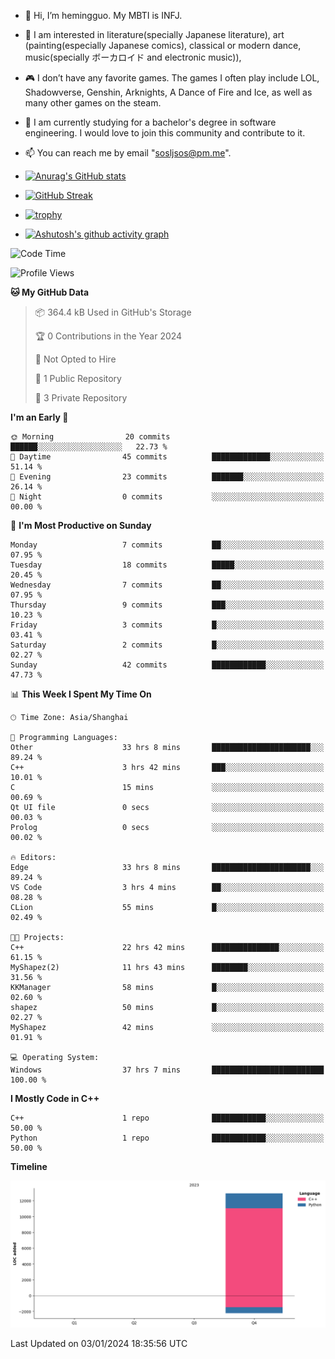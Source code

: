 - 👋 Hi, I’m hemingguo. My MBTI is INFJ.
- 🎨 I am interested in literature(specially Japanese literature), art (painting(especially Japanese comics), classical or modern dance, music(specially ボーカロイド and electronic music)),
- 🎮 I don’t have any favorite games. The games I often play include LOL, Shadowverse, Genshin, Arknights, A Dance of Fire and Ice, as well as many other games on the steam.
- 🌱 I am currently studying for a bachelor's degree in software engineering. I would love to join this community and contribute to it.

- 📫 You can reach me by email "sosljsos@pm.me".


- [![Anurag's GitHub stats](https://github-readme-stats.vercel.app/api?username=hemingguo&show_icons=true&count_private=true&theme=aura&hide_border=true&icon_color=FF4500&text_color=76EE00)](https://github.com/anuraghazra/github-readme-stats)
  
- [![GitHub Streak](https://github-readme-streak-stats.herokuapp.com/?user=hemingguo&hide_border=true&theme=tokyonight)](https://git.io/streak-stats)
  
- [![trophy](https://github-profile-trophy.vercel.app/?username=hemingguo&theme=dracula)](https://github.com/ryo-ma/github-profile-trophy)
- [![Ashutosh's github activity graph](https://github-readme-activity-graph.vercel.app/graph?username=hemingguo&theme=tokyo-night&hide_border=true)](https://github.com/ashutosh00710/github-readme-activity-graph)
<!--START_SECTION:waka-->
![Code Time](http://img.shields.io/badge/Code%20Time-305%20hrs%2029%20mins-blue)

![Profile Views](http://img.shields.io/badge/Profile%20Views-0-blue)

**🐱 My GitHub Data** 

> 📦 364.4 kB Used in GitHub's Storage 
 > 
> 🏆 0 Contributions in the Year 2024
 > 
> 🚫 Not Opted to Hire
 > 
> 📜 1 Public Repository 
 > 
> 🔑 3 Private Repository 
 > 
**I'm an Early 🐤** 

```text
🌞 Morning                20 commits          ██████░░░░░░░░░░░░░░░░░░░   22.73 % 
🌆 Daytime                45 commits          █████████████░░░░░░░░░░░░   51.14 % 
🌃 Evening                23 commits          ███████░░░░░░░░░░░░░░░░░░   26.14 % 
🌙 Night                  0 commits           ░░░░░░░░░░░░░░░░░░░░░░░░░   00.00 % 
```
📅 **I'm Most Productive on Sunday** 

```text
Monday                   7 commits           ██░░░░░░░░░░░░░░░░░░░░░░░   07.95 % 
Tuesday                  18 commits          █████░░░░░░░░░░░░░░░░░░░░   20.45 % 
Wednesday                7 commits           ██░░░░░░░░░░░░░░░░░░░░░░░   07.95 % 
Thursday                 9 commits           ███░░░░░░░░░░░░░░░░░░░░░░   10.23 % 
Friday                   3 commits           █░░░░░░░░░░░░░░░░░░░░░░░░   03.41 % 
Saturday                 2 commits           █░░░░░░░░░░░░░░░░░░░░░░░░   02.27 % 
Sunday                   42 commits          ████████████░░░░░░░░░░░░░   47.73 % 
```


📊 **This Week I Spent My Time On** 

```text
🕑︎ Time Zone: Asia/Shanghai

💬 Programming Languages: 
Other                    33 hrs 8 mins       ██████████████████████░░░   89.24 % 
C++                      3 hrs 42 mins       ███░░░░░░░░░░░░░░░░░░░░░░   10.01 % 
C                        15 mins             ░░░░░░░░░░░░░░░░░░░░░░░░░   00.69 % 
Qt UI file               0 secs              ░░░░░░░░░░░░░░░░░░░░░░░░░   00.03 % 
Prolog                   0 secs              ░░░░░░░░░░░░░░░░░░░░░░░░░   00.02 % 

🔥 Editors: 
Edge                     33 hrs 8 mins       ██████████████████████░░░   89.24 % 
VS Code                  3 hrs 4 mins        ██░░░░░░░░░░░░░░░░░░░░░░░   08.28 % 
CLion                    55 mins             █░░░░░░░░░░░░░░░░░░░░░░░░   02.49 % 

🐱‍💻 Projects: 
C++                      22 hrs 42 mins      ███████████████░░░░░░░░░░   61.15 % 
MyShapez(2)              11 hrs 43 mins      ████████░░░░░░░░░░░░░░░░░   31.56 % 
KKManager                58 mins             █░░░░░░░░░░░░░░░░░░░░░░░░   02.60 % 
shapez                   50 mins             █░░░░░░░░░░░░░░░░░░░░░░░░   02.27 % 
MyShapez                 42 mins             ░░░░░░░░░░░░░░░░░░░░░░░░░   01.91 % 

💻 Operating System: 
Windows                  37 hrs 7 mins       █████████████████████████   100.00 % 
```

**I Mostly Code in C++** 

```text
C++                      1 repo              ████████████░░░░░░░░░░░░░   50.00 % 
Python                   1 repo              ████████████░░░░░░░░░░░░░   50.00 % 
```



**Timeline**

![Lines of Code chart](https://raw.githubusercontent.com/hemingguo/hemingguo/main/assets/bar_graph.png)


 Last Updated on 03/01/2024 18:35:56 UTC
<!--END_SECTION:waka-->
<!---
hemingguo/hemingguo is a ✨ special ✨ repository because its `README.md` (this file) appears on your GitHub profile.
You can click the Preview link to take a look at your changes.
--->
